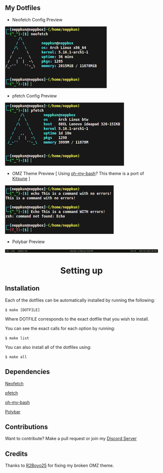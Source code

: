 ## My Dotfiles

+ Neofetch Config Preview
<img src="./resources/previews/neofetch.png"/>

+ pfetch Config Preview
<img src="./resources/previews/pfetch.png"/>

+ OMZ Theme Preview [ Using [oh-my-bash](https://ohmybash.nntoan.com/)? This theme is a port of [Kitsune](https://github.com/ohmybash/oh-my-bash/tree/master/themes/kitsune) ]
<img src="./resources/previews/OMZ.png"/>

+ Polybar Preview
<img src="./resources/previews/polybar.png"/>

<h1 align="center">Setting up</h1>

## Installation

Each of the dotfiles can be automatically installed by running the following:

`$ make [DOTFILE]`

Where DOTFILE corresponds to the exact dotfile that you wish to install.

You can see the exact calls for each option by running:

`$ make list`

You can also install all of the dotfiles using:

`$ make all`

## Dependencies

[Neofetch](https://github.com/dylanaraps/neofetch)

[pfetch](https://github.com/dylanaraps/pfetch)

[oh-my-bash](https://ohmybash.nntoan.com/)

[Polybar](https://github.com/polybar/polybar)

## Contributions

Want to contribute? Make a pull request or join my [Discord Server](https://discord.gg/pTmX8Nu99Y)

## Credits

Thanks to [R2Boyo25](https://github.com/R2Boyo25) for fixing my broken OMZ theme.
